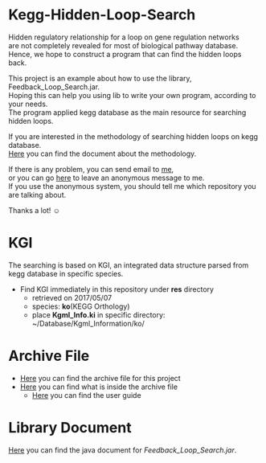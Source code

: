 # Kegg-Hidden-Loop-Search

Hidden regulatory relationship for a loop on gene regulation networks  
are not completely revealed for most of biological pathway database.  
Hence, we hope to construct a program that can find the hidden loops back.

This project is an example about how to use the library, Feedback_Loop_Search.jar.  
Hoping this can help you using lib to write your own program, according to your needs.  
The program applied kegg database as the main resource for searching hidden loops.

If you are interested in the methodology of searching hidden loops on kegg database.  
[Here]() you can find the document about the methodology.

If there is any problem, you can send email to [me](mailto:sbw%32%3319@g%6D%61il.%63%6F%6D),  
or you can go [here](https://sayat.me/tosbw2319) to leave an anonymous message to me.  
If you use the anonymous system, you should tell me which repository you are talking about.

Thanks a lot! ☺️

# KGI

The searching is based on KGI, an integrated data structure parsed from kegg database in specific species.

* Find KGI immediately in this repository under **res** directory
  * retrieved on 2017/05/07
  * species: **ko**(KEGG Orthology)
  * place **Kgml_Info.ki** in specific directory: ~/Database/Kgml_Information/ko/

# Archive File

* [Here](https://goo.gl/IT45ib) you can find the archive file for this project
* [Here](https://goo.gl/Hkso37) you can find what is inside the archive file
  * [Here](https://goo.gl/MvgANe) you can find the user guide

# Library Document

[Here](https://goo.gl/B8amn6) you can find the java document for *Feedback_Loop_Search.jar*.
